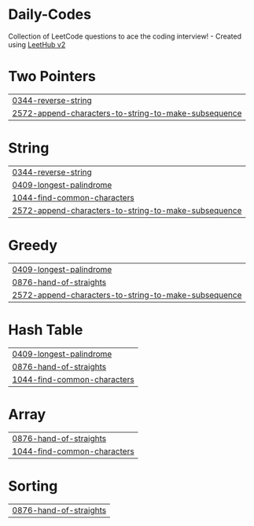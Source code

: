 # Daily-Codes
Collection of LeetCode questions to ace the coding interview! - Created using [LeetHub v2](https://github.com/arunbhardwaj/LeetHub-2.0)


# Two Pointers
|  |
| ------- |
| [0344-reverse-string](https://github.com/Nilesh-0203/Daily-Codes/tree/master/0344-reverse-string) |
| [2572-append-characters-to-string-to-make-subsequence](https://github.com/Nilesh-0203/Daily-Codes/tree/master/2572-append-characters-to-string-to-make-subsequence) |
# String
|  |
| ------- |
| [0344-reverse-string](https://github.com/Nilesh-0203/Daily-Codes/tree/master/0344-reverse-string) |
| [0409-longest-palindrome](https://github.com/Nilesh-0203/Daily-Codes/tree/master/0409-longest-palindrome) |
| [1044-find-common-characters](https://github.com/Nilesh-0203/Daily-Codes/tree/master/1044-find-common-characters) |
| [2572-append-characters-to-string-to-make-subsequence](https://github.com/Nilesh-0203/Daily-Codes/tree/master/2572-append-characters-to-string-to-make-subsequence) |
# Greedy
|  |
| ------- |
| [0409-longest-palindrome](https://github.com/Nilesh-0203/Daily-Codes/tree/master/0409-longest-palindrome) |
| [0876-hand-of-straights](https://github.com/Nilesh-0203/Daily-Codes/tree/master/0876-hand-of-straights) |
| [2572-append-characters-to-string-to-make-subsequence](https://github.com/Nilesh-0203/Daily-Codes/tree/master/2572-append-characters-to-string-to-make-subsequence) |
# Hash Table
|  |
| ------- |
| [0409-longest-palindrome](https://github.com/Nilesh-0203/Daily-Codes/tree/master/0409-longest-palindrome) |
| [0876-hand-of-straights](https://github.com/Nilesh-0203/Daily-Codes/tree/master/0876-hand-of-straights) |
| [1044-find-common-characters](https://github.com/Nilesh-0203/Daily-Codes/tree/master/1044-find-common-characters) |
# Array
|  |
| ------- |
| [0876-hand-of-straights](https://github.com/Nilesh-0203/Daily-Codes/tree/master/0876-hand-of-straights) |
| [1044-find-common-characters](https://github.com/Nilesh-0203/Daily-Codes/tree/master/1044-find-common-characters) |
# Sorting
|  |
| ------- |
| [0876-hand-of-straights](https://github.com/Nilesh-0203/Daily-Codes/tree/master/0876-hand-of-straights) |